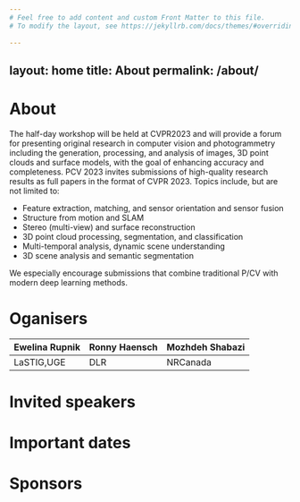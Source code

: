 ```yaml
---
# Feel free to add content and custom Front Matter to this file.
# To modify the layout, see https://jekyllrb.com/docs/themes/#overriding-theme-defaults
 
---
```

layout: home
title: About
permalink: /about/ 
---

# About

The half-day workshop will be held at CVPR2023 and will provide a forum for presenting original research in computer vision and photogrammetry including the generation, processing, and analysis of images, 3D point clouds and surface models, with the goal of enhancing accuracy and completeness. PCV 2023 invites submissions of high-quality research results as full papers in the format of CVPR 2023. Topics include, but are not limited to: 
* Feature extraction, matching, and sensor orientation and sensor fusion 
* Structure from motion and SLAM
* Stereo (multi-view) and surface reconstruction
* 3D point cloud processing, segmentation, and classification
* Multi-temporal analysis, dynamic scene understanding 
* 3D scene analysis and semantic segmentation 

We especially encourage submissions that combine traditional P/CV with modern deep learning methods.

# Oganisers
Ewelina Rupnik|Ronny Haensch|Mozhdeh Shabazi
--|--|--
LaSTIG,UGE|DLR|NRCanada 

# Invited speakers

# Important dates

# Sponsors

